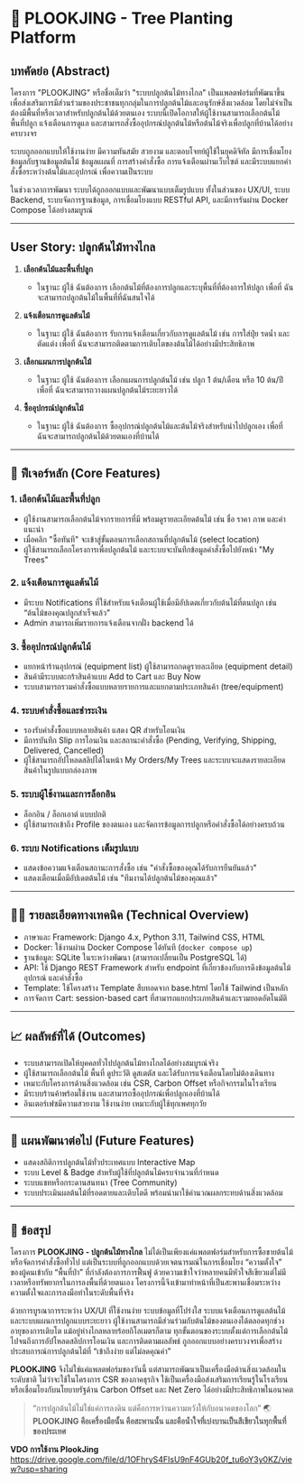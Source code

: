 # 🌳 PLOOKJING - Tree Planting Platform

## บทคัดย่อ (Abstract)

โครงการ "PLOOKJING" หรือชื่อเต็มว่า "ระบบปลูกต้นไม้ทางไกล" เป็นแพลตฟอร์มที่พัฒนาขึ้นเพื่อส่งเสริมการมีส่วนร่วมของประชาชนทุกกลุ่มในการปลูกต้นไม้และอนุรักษ์สิ่งแวดล้อม โดยไม่จำเป็นต้องมีพื้นที่หรือเวลาสำหรับปลูกต้นไม้ด้วยตนเอง ระบบนี้เปิดโอกาสให้ผู้ใช้งานสามารถเลือกต้นไม้ พื้นที่ปลูก แจ้งเตือนการดูแล และสามารถสั่งซื้ออุปกรณ์ปลูกต้นไม้หรือต้นไม้จริงเพื่อปลูกที่บ้านได้อย่างครบวงจร

ระบบถูกออกแบบให้ใช้งานง่าย มีความทันสมัย สวยงาม และตอบโจทย์ผู้ใช้ในยุคดิจิทัล มีการเชื่อมโยงข้อมูลกับฐานข้อมูลต้นไม้ ข้อมูลแผนที่ การสร้างคำสั่งซื้อ การแจ้งเตือนผ่านเว็บไซต์ และมีระบบแยกคำสั่งซื้อระหว่างต้นไม้และอุปกรณ์ เพื่อความเป็นระบบ

ในช่วงเวลาการพัฒนา ระบบได้ถูกออกแบบและพัฒนาแบบเต็มรูปแบบ ทั้งในส่วนของ UX/UI, ระบบ Backend, ระบบจัดการฐานข้อมูล, การเชื่อมโยงแบบ RESTful API, และมีการรันผ่าน Docker Compose ได้อย่างสมบูรณ์

---

## User Story: ปลูกต้นไม้ทางไกล

1. **เลือกต้นไม้และพื้นที่ปลูก**

   * ในฐานะ ผู้ใช้ ฉันต้องการ เลือกต้นไม้ที่ต้องการปลูกและระบุพื้นที่ที่ต้องการให้ปลูก เพื่อที่ ฉันจะสามารถปลูกต้นไม้ในพื้นที่ที่ฉันสนใจได้

2. **แจ้งเตือนการดูแลต้นไม้**

   * ในฐานะ ผู้ใช้ ฉันต้องการ รับการแจ้งเตือนเกี่ยวกับการดูแลต้นไม้ เช่น การใส่ปุ๋ย รดน้ำ และตัดแต่ง เพื่อที่ ฉันจะสามารถติดตามการเติบโตของต้นไม้ได้อย่างมีประสิทธิภาพ

3. **เลือกแผนการปลูกต้นไม้**

   * ในฐานะ ผู้ใช้ ฉันต้องการ เลือกแผนการปลูกต้นไม้ เช่น ปลูก 1 ต้น/เดือน หรือ 10 ต้น/ปี เพื่อที่ ฉันจะสามารถวางแผนปลูกต้นไม้ระยะยาวได้

4. **ซื้ออุปกรณ์ปลูกต้นไม้**

   * ในฐานะ ผู้ใช้ ฉันต้องการ ซื้ออุปกรณ์ปลูกต้นไม้และต้นไม้จริงสำหรับนำไปปลูกเอง เพื่อที่ ฉันจะสามารถปลูกต้นไม้ด้วยตนเองที่บ้านได้

---

## 📌 ฟีเจอร์หลัก (Core Features)

### 1. เลือกต้นไม้และพื้นที่ปลูก

* ผู้ใช้งานสามารถเลือกต้นไม้จากรายการที่มี พร้อมดูรายละเอียดต้นไม้ เช่น ชื่อ ราคา ภาพ และคำแนะนำ
* เมื่อคลิก "ซื้อทันที" จะเข้าสู่ขั้นตอนการเลือกสถานที่ปลูกต้นไม้ (select location)
* ผู้ใช้สามารถเลือกโครงการเพื่อปลูกต้นไม้ และระบบจะบันทึกข้อมูลคำสั่งซื้อไปยังหน้า "My Trees"

### 2. แจ้งเตือนการดูแลต้นไม้

* มีระบบ Notifications ที่ใช้สำหรับแจ้งเตือนผู้ใช้เมื่อมีอัปเดตเกี่ยวกับต้นไม้ที่ตนปลูก เช่น “ต้นไม้ของคุณปลูกสำเร็จแล้ว”
* Admin สามารถเพิ่มรายการแจ้งเตือนจากฝั่ง backend ได้

### 3. ซื้ออุปกรณ์ปลูกต้นไม้

* แยกหน้าร้านอุปกรณ์ (equipment list) ผู้ใช้สามารถกดดูรายละเอียด (equipment detail)
* สินค้ามีระบบตะกร้าสินค้าแบบ Add to Cart และ Buy Now
* ระบบสามารถรวมคำสั่งซื้อแบบหลายรายการและแยกตามประเภทสินค้า (tree/equipment)

### 4. ระบบคำสั่งซื้อและชำระเงิน

* รองรับคำสั่งซื้อแบบหลายสินค้า แสดง QR สำหรับโอนเงิน
* มีการบันทึก Slip การโอนเงิน และสถานะคำสั่งซื้อ (Pending, Verifying, Shipping, Delivered, Cancelled)
* ผู้ใช้สามารถอัปโหลดสลิปได้ในหน้า My Orders/My Trees และระบบจะแสดงรายละเอียดสินค้าในรูปแบบกล่องภาพ

### 5. ระบบผู้ใช้งานและการล็อกอิน

* ล็อกอิน / ล็อกเอาต์ แบบปกติ
* ผู้ใช้สามารถเข้าถึง Profile ของตนเอง และจัดการข้อมูลการปลูกหรือคำสั่งซื้อได้อย่างครบถ้วน

### 6. ระบบ Notifications เต็มรูปแบบ

* แสดงข้อความแจ้งเตือนสถานะการสั่งซื้อ เช่น "คำสั่งซื้อของคุณได้รับการยืนยันแล้ว"
* แสดงเตือนเมื่อมีอัปเดตต้นไม้ เช่น "ทีมงานได้ปลูกต้นไม้ของคุณแล้ว"

---

## 🧑‍💻 รายละเอียดทางเทคนิค (Technical Overview)

* ภาษาและ Framework: Django 4.x, Python 3.11, Tailwind CSS, HTML
* Docker: ใช้งานผ่าน Docker Compose ได้ทันที (`docker compose up`)
* ฐานข้อมูล: SQLite ในระหว่างพัฒนา (สามารถเปลี่ยนเป็น PostgreSQL ได้)
* API: ใช้ Django REST Framework สำหรับ endpoint ที่เกี่ยวข้องกับการดึงข้อมูลต้นไม้ อุปกรณ์ และคำสั่งซื้อ
* Template: ใช้โครงสร้าง Template สืบทอดจาก base.html โดยใช้ Tailwind เป็นหลัก
* การจัดการ Cart: session-based cart ที่สามารถแยกประเภทสินค้าและรวมยอดอัตโนมัติ

---

## 📈 ผลลัพธ์ที่ได้ (Outcomes)

* ระบบสามารถเปิดให้บุคคลทั่วไปปลูกต้นไม้ทางไกลได้อย่างสมบูรณ์จริง
* ผู้ใช้สามารถเลือกต้นไม้ พื้นที่ ดูประวัติ ดูสเตตัส และได้รับการแจ้งเตือนโดยไม่ต้องเดินทาง
* เหมาะกับโครงการด้านสิ่งแวดล้อม เช่น CSR, Carbon Offset หรือกิจกรรมในโรงเรียน
* มีระบบร้านค้าพร้อมใช้งาน และสามารถซื้ออุปกรณ์เพื่อปลูกเองที่บ้านได้
* อินเตอร์เฟซมีความสวยงาม ใช้งานง่าย เหมาะกับผู้ใช้ทุกเพศทุกวัย

---

## 🔮 แผนพัฒนาต่อไป (Future Features)

* แสดงสถิติการปลูกต้นไม้ทั่วประเทศแบบ Interactive Map
* ระบบ Level & Badge สำหรับผู้ใช้ที่ปลูกต้นไม้ครบจำนวนที่กำหนด
* ระบบแชทหรือกระดานสนทนา (Tree Community)
* ระบบประเมินผลต้นไม้ที่รอดตายและเติบโตดี พร้อมนำมาใช้คำนวณผลกระทบด้านสิ่งแวดล้อม

---

## 📝 ข้อสรุป

โครงการ **PLOOKJING - ปลูกต้นไม้ทางไกล** ไม่ได้เป็นเพียงแค่แพลตฟอร์มสำหรับการซื้อขายต้นไม้หรือจัดการคำสั่งซื้อทั่วไป แต่เป็นระบบที่ถูกออกแบบด้วยเจตนารมณ์ในการเชื่อมโยง “ความตั้งใจ” ของผู้คนเข้ากับ “พื้นที่ป่า” ที่กำลังต้องการการฟื้นฟู ด้วยความเข้าใจว่าหลายคนมีหัวใจสีเขียวแต่ไม่มีเวลาหรือทรัพยากรในการลงพื้นที่ด้วยตนเอง โครงการนี้จึงเข้ามาทำหน้าที่เป็นสะพานเชื่อมระหว่างความตั้งใจและการลงมือทำในระดับพื้นที่จริง

ด้วยการบูรณาการระหว่าง UX/UI ที่ใช้งานง่าย ระบบข้อมูลที่โปร่งใส ระบบแจ้งเตือนการดูแลต้นไม้ และระบบแผนการปลูกแบบระยะยาว ผู้ใช้งานสามารถมีส่วนร่วมกับต้นไม้ของตนเองได้ตลอดทุกช่วงอายุของการเติบโต แม้อยู่ห่างไกลหลายร้อยกิโลเมตรก็ตาม ทุกขั้นตอนของระบบตั้งแต่การเลือกต้นไม้ไปจนถึงการอัปโหลดสลิปการโอนเงิน และการติดตามผลลัพธ์ ถูกออกแบบอย่างครบวงจรเพื่อสร้างประสบการณ์การปลูกต้นไม้ที่ “เข้าถึงง่าย แต่ไม่ลดคุณค่า”

**PLOOKJING** จึงไม่ใช่แค่แพลตฟอร์มของวันนี้ แต่สามารถพัฒนาเป็นเครื่องมือด้านสิ่งแวดล้อมในระดับชาติ ไม่ว่าจะใช้ในโครงการ CSR ของภาคธุรกิจ ใช้เป็นเครื่องมือส่งเสริมการเรียนรู้ในโรงเรียน หรือเชื่อมโยงกับนโยบายรัฐด้าน Carbon Offset และ Net Zero ได้อย่างมีประสิทธิภาพในอนาคต

> “การปลูกต้นไม้ไม่ใช่แค่การลงดิน แต่คือการหว่านความหวังให้กับอนาคตของโลก” 🌏
> **PLOOKJING คือเครื่องมือนั้น คือสะพานนั้น และคือน้ำใจที่เบ่งบานเป็นสีเขียวในทุกพื้นที่ของประเทศ**

**VDO การใช้งาน PlookJing** 
https://drive.google.com/file/d/1OFhryS4FIsU9nF4GUb20f_tu6oY3y0KZ/view?usp=sharing
